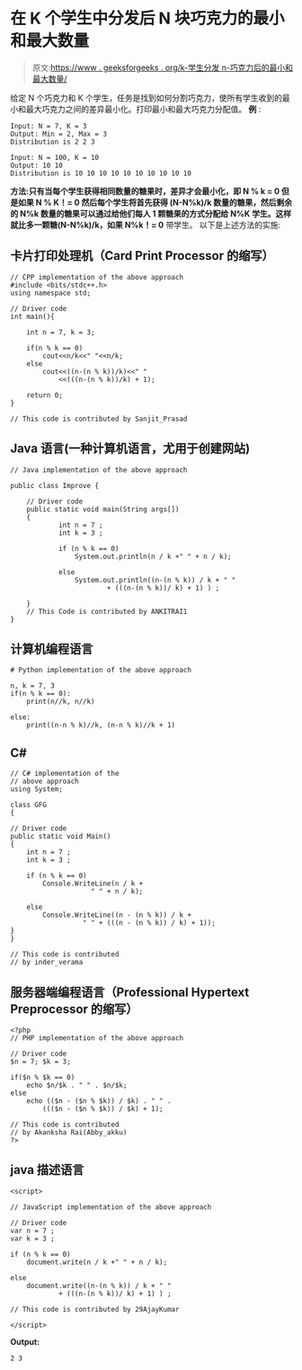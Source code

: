 # 在 K 个学生中分发后 N 块巧克力的最小和最大数量

> 原文:[https://www . geeksforgeeks . org/k-学生分发 n-巧克力后的最小和最大数量/](https://www.geeksforgeeks.org/minimum-and-maximum-number-of-n-chocolates-after-distribution-among-k-students/)

给定 N 个巧克力和 K 个学生，任务是找到如何分割巧克力，使所有学生收到的最小和最大巧克力之间的差异最小化。打印最小和最大巧克力分配值。
**例** :

```
Input: N = 7, K = 3
Output: Min = 2, Max = 3
Distribution is 2 2 3

Input: N = 100, K = 10
Output: 10 10
Distribution is 10 10 10 10 10 10 10 10 10 10 
```

**方法:**只有当每个学生获得相同数量的糖果时，差异才会最小化，即 **N % k = 0** 但是如果 **N % K！= 0** 然后每个学生将首先获得 **(N-N%k)/k** 数量的糖果，然后剩余的 **N%k** 数量的糖果可以通过给他们每人 1 颗糖果的方式分配给 **N%K** 学生。这样就比**多一颗糖(N-N%k)/k，如果 N%k！= 0** 带学生。
以下是上述方法的实施:

## 卡片打印处理机（Card Print Processor 的缩写）

```
// CPP implementation of the above approach
#include <bits/stdc++.h>
using namespace std;

// Driver code
int main(){

    int n = 7, k = 3;

    if(n % k == 0)
        cout<<n/k<<" "<<n/k;
    else
        cout<<((n-(n % k))/k)<<" "
            <<(((n-(n % k))/k) + 1);

    return 0;
}

// This code is contributed by Sanjit_Prasad
```

## Java 语言(一种计算机语言，尤用于创建网站)

```
// Java implementation of the above approach

public class Improve {

    // Driver code
    public static void main(String args[])
    {
            int n = 7 ;
            int k = 3 ;

            if (n % k == 0)
                System.out.println(n / k +" " + n / k);

            else
                System.out.println((n-(n % k)) / k + " "
                        + (((n-(n % k))/ k) + 1) ) ;

    }
    // This Code is contributed by ANKITRAI1
}
```

## 计算机编程语言

```
# Python implementation of the above approach

n, k = 7, 3
if(n % k == 0):
    print(n//k, n//k)

else:
    print((n-n % k)//k, (n-n % k)//k + 1)
```

## C#

```
// C# implementation of the
// above approach
using System;

class GFG
{

// Driver code
public static void Main()
{
    int n = 7 ;
    int k = 3 ;

    if (n % k == 0)
        Console.WriteLine(n / k +
                    " " + n / k);

    else
        Console.WriteLine((n - (n % k)) / k +
                  " " + (((n - (n % k)) / k) + 1));
}
}

// This code is contributed
// by inder_verama
```

## 服务器端编程语言（Professional Hypertext Preprocessor 的缩写）

```
<?php
// PHP implementation of the above approach

// Driver code
$n = 7; $k = 3;

if($n % $k == 0)
    echo $n/$k . " " . $n/$k;
else
    echo (($n - ($n % $k)) / $k) . " " .
        ((($n - ($n % $k)) / $k) + 1);

// This code is contributed
// by Akanksha Rai(Abby_akku)
?>
```

## java 描述语言

```
<script>

// JavaScript implementation of the above approach

// Driver code
var n = 7 ;
var k = 3 ;

if (n % k == 0)
    document.write(n / k +" " + n / k);

else
    document.write((n-(n % k)) / k + " "
            + (((n-(n % k))/ k) + 1) ) ;

// This code is contributed by 29AjayKumar

</script>
```

**Output:** 

```
2 3
```